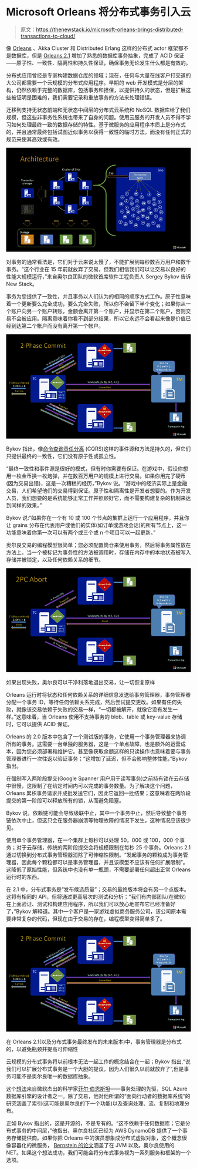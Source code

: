 # Microsoft Orleans 将分布式事务引入云

> 原文：<https://thenewstack.io/microsoft-orleans-brings-distributed-transactions-to-cloud/>

像 [Orleans](https://github.com/dotnet/orleans) 、Akka Cluster 和 Distributed Erlang 这样的分布式 actor 框架都不是数据库，但是 [Orleans 2.1](https://thenewstack.io/microsofts-orleans-distributed-app-framework-is-now-cross-platform/) 增加了熟悉的数据库事务抽象，完成了 ACID 保证——原子性、一致性、隔离性和持久性保证，确保事务无论发生什么都是有效的。

分布式应用曾经是专家构建数据仓库的领域；现在，任何与大量在线客户打交道的大公司都需要一个云规模的分布式应用程序。早期的 web 开发模式是分层的架构，仍然依赖于完整的数据库，包括事务和担保，以提供持久的状态，但是扩展这些被证明是困难的，我们需要记录和重放事务的方法来处理错误。

迁移到支持无状态前端和无状态中间层的分布式云系统和 NoSQL 数据库给了我们规模，但这些非事务性系统也带来了自身的问题。使用云服务的开发人员不得不学习如何处理最终一致的数据存储的特性。基于微服务的应用程序本质上是分布式的，并且通常最终包括试图近似事务以获得一致性的临时方法，而没有任何正式的规范来使其高效或有效。

[![](img/2db228fc752548d5553f579b3b329582.png)](https://cdn.thenewstack.io/media/2019/03/cab8c872-orleans001.png)

对事务的通常看法是，它们对于云来说太慢了，不能扩展到每秒数百万用户和数千事务。“这个行业在 15 年前就放弃了交易，但我们相信我们可以让交易以良好的性能大规模运行，”来自奥尔良团队的微软首席软件工程负责人 Sergey Bykov 告诉 New Stack。

事务为您提供了一致性，并且事务以人们认为的相同的顺序方式工作。原子性意味着一个更新要么完全成功，要么完全失败，所以你不会留下半个变化；如果你从一个账户向另一个账户转账，金额会离开第一个账户，并显示在第二个账户，否则交易不会被应用。隔离意味着你看不到部分结果，所以它永远不会看起来像是价值已经到达第二个帐户而没有离开第一个帐户。

[![](img/fdef332582191c4b17f9c82540af65a4.png)](https://cdn.thenewstack.io/media/2019/03/321f4039-orleans002.png)

Bykov 指出，像[命令查询责任分离](https://www.martinfowler.com/bliki/CQRS.html) (CQRS)这样的事件源和方法是持久的，但它们只提供最终的一致性，它们没有原子性或孤立性。

“最终一致性和事件源是很好的模式，但有时你需要有保证。在游戏中，假设你想用一枚金币换一枚炮弹，并在数百万用户的规模上进行交易。如果你用完了硬币(因为交易出错)，这是一次糟糕的经历，”Bykov 说。“游戏中的经济实际上是金融交易，人们希望他们的交易得到保证。原子性和隔离性是开发者想要的。作为开发人员，我们想要的是系统能够正常工作并照顾好它，而不需要构建复杂的机制来达到同样的效果。”

Bykov 说:“如果你在一个有 10 或 100 个节点的集群上运行一个应用程序，并且你让 grains 分布在代表用户或他们的实体(如订单或游戏会话)的所有节点上，这一功能意味着你第一次可以有两个或三个或 n 个项目可以一起更新。”

奥尔良交易的编程模型很简单；您必须配置筒仓来使用事务，然后将事务属性放在方法上。当一个被标记为事务性的方法被调用时，存储在内存中的本地状态被写入存储并被锁定，以及任何依赖关系的细节。

[![](img/4dafccf0297b0293225b62651650d84f.png)](https://cdn.thenewstack.io/media/2019/03/8923302a-orleans01.png)

如果出现失败，奥尔良可以干净利落地退出交易，让一切恢复原样

Orleans 运行时将状态和任何依赖关系的详细信息发送给事务管理器，事务管理器分配一个事务 ID，等待任何依赖关系完成，然后尝试提交更改。如果有任何失败，就像该交易依赖于失败的交易一样，“一切都被解开，就像它没有发生一样。”这意味着，当 Orleans 使用不支持事务的 blob、table 或 key-value 存储时，它可以提供 ACID 保证。

Orleans 的 2.0 版本中包含了一个测试版的事务，它使用一个事务管理器来协调所有的事务。这需要一台单独的服务器，这是一个单点故障，也是额外的运营成本，因为您必须部署和维护它。甚至像获取余额这样的只读操作也意味着要与事务管理器进行一次往返以验证事务；“这增加了延迟，但不会影响整体性能，”Bykov 指出。

在强制写入两阶段提交(Google Spanner 用户用于读写事务)之前持有锁在云存储中很慢，这限制了在给定时间内可以完成的事务数量。为了解决这个问题，Orleans 累积事务请求并成批发送它们，因此它返回一批结果；这意味着在两阶段提交的第一阶段可以释放所有的锁，从而避免阻塞。

Bykov 说，依赖链可能会导致级联中止，其中一个事务中止，然后导致整个事务链依次中止，但这只会在服务器崩溃等物理故障的情况下发生，这种情况应该很少见。

使用单个事务管理器，在一个集群上每秒可以处理 50，000 或 100，000 个事务；对于云存储，传统的两阶段提交会将规模限制在每秒 25 个事务。Orleans 2.1 通过切换到分布式事务管理器消除了可伸缩性限制。“发起事务的颗粒成为事务管理器，因此每个颗粒都可以是事务管理器，并且该模型不应该有任何扩展限制”。这降低了原始性能，但系统中也没有单一瓶颈，不需要部署任何超出正常 Orleans 运行时的东西。

在 2.1 中，分布式事务是“发布候选质量”；交易的最终版本将会有另一个点版本。这将有相同的 API，但将通过更高层次的测试和分析；“我们有内部团队(在微软)在上面验证、测试和构建应用程序，所以我们可以放心地宣布它已经准备好了，”Bykov 解释道。其中一个客户是一家游戏虚拟商务服务公司，该公司原本需要非常复杂的代码，但现在由于交易的存在，编程模型变得简单多了。

[![](img/8c37f1ffc400e75b2c6d7341dbe50ac4.png)](https://cdn.thenewstack.io/media/2019/03/f82e84e0-orleans002.png)

在 Orleans 2.1(以及分布式事务最终发布的未来版本)中，事务管理器是分布式的，以避免瓶颈并提高可伸缩性

云规模的分布式事务将以前根本无法一起工作的概念结合在一起；Bykov 指出,“说我们可以扩展分布式事务是一个大胆的提议，因为人们很久以前就放弃了”,但是事务可能不是奥尔良唯一的数据库抽象。

这个[想法](https://rise.cs.berkeley.edu/event/rise-seminar-9-14-18-actor-oriented-database-systems-a-talk-by-phil-bernstein/)来自微软杰出的科学家[菲尔·伯恩斯坦](https://www.microsoft.com/en-us/research/people/philbe/)——事务处理的先驱，SQL Azure 数据库引擎的设计者之一。除了交易，他对他所谓的“面向行动者的数据库系统”的研究涵盖了索引(这可能是奥尔良的下一个功能)以及查询处理、流、复制和地理分布。

正如 Bykov 指出的，这是开源的，不是专有的。“这不依赖于任何数据库；它是分布式事务的中间层，”他指出，奥尔良社区已经为 AWS DynamoDB 提供了一个事务存储提供商。如果你把 Orleans 中的演员想象成分布式虚拟对象，这个概念很像容器化的微服务， [Bernstein 的论文](https://www.microsoft.com/en-us/research/wp-content/uploads/2016/10/EldeebBernstein-TransactionalActors-MSR-TR-1.pdf)涵盖了在 JVM 以及。奥尔良使用的. NET。如果这个想法成功，我们可能会将分布式事务视为一系列服务和框架的一个选项。

<svg xmlns:xlink="http://www.w3.org/1999/xlink" viewBox="0 0 68 31" version="1.1"><title>Group</title> <desc>Created with Sketch.</desc></svg>